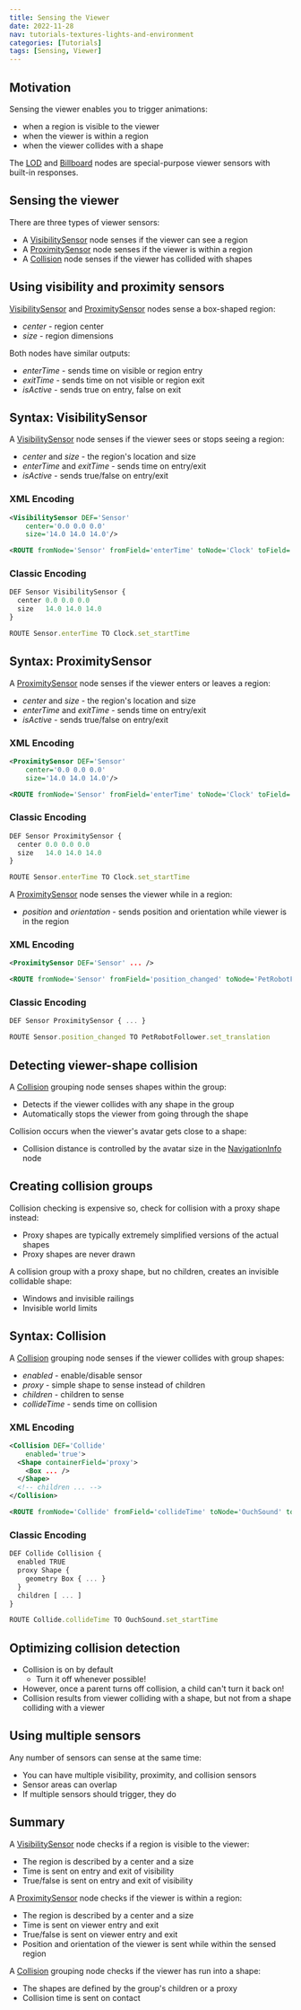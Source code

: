 ```yaml
---
title: Sensing the Viewer
date: 2022-11-28
nav: tutorials-textures-lights-and-environment
categories: [Tutorials]
tags: [Sensing, Viewer]
---
```

## Motivation

Sensing the viewer enables you to trigger animations:

- when a region is visible to the viewer
- when the viewer is within a region
- when the viewer collides with a shape

The [LOD](/x_ite/components/navigation/lod/) and [Billboard](/x_ite/components/navigation/billboard/) nodes are special-purpose viewer sensors with built-in responses.

## Sensing the viewer

There are three types of viewer sensors:

- A [VisibilitySensor](/x_ite/components/environmentalsensor/visibilitysensor/) node senses if the viewer can see a region
- A [ProximitySensor](/x_ite/components/environmentalsensor/proximitysensor/) node senses if the viewer is within a region
- A [Collision](/x_ite/components/navigation/collision/) node senses if the viewer has collided with shapes

## Using visibility and proximity sensors

[VisibilitySensor](/x_ite/components/environmentalsensor/visibilitysensor/) and [ProximitySensor](/x_ite/components/environmentalsensor/proximitysensor/) nodes sense a box-shaped region:

- *center* - region center
- *size* - region dimensions

Both nodes have similar outputs:

- *enterTime* - sends time on visible or region entry
- *exitTime* - sends time on not visible or region exit
- *isActive* - sends true on entry, false on exit

## Syntax: VisibilitySensor

A [VisibilitySensor](/x_ite/components/environmentalsensor/visibilitysensor/) node senses if the viewer sees or stops seeing a region:

- *center* and *size* - the region's location and size
- *enterTime* and *exitTime* - sends time on entry/exit
- *isActive* - sends true/false on entry/exit

### XML Encoding

```xml
<VisibilitySensor DEF='Sensor'
    center='0.0 0.0 0.0'
    size='14.0 14.0 14.0'/>

<ROUTE fromNode='Sensor' fromField='enterTime' toNode='Clock' toField='set_startTime'/>
```

### Classic Encoding

```js
DEF Sensor VisibilitySensor {
  center 0.0 0.0 0.0
  size   14.0 14.0 14.0
}

ROUTE Sensor.enterTime TO Clock.set_startTime
```

## Syntax: ProximitySensor

A [ProximitySensor](/x_ite/components/environmentalsensor/proximitysensor/) node senses if the viewer enters or leaves a region:

- *center* and *size* - the region's location and size
- *enterTime* and *exitTime* - sends time on entry/exit
- *isActive* - sends true/false on entry/exit

### XML Encoding

```xml
<ProximitySensor DEF='Sensor'
    center='0.0 0.0 0.0'
    size='14.0 14.0 14.0'/>

<ROUTE fromNode='Sensor' fromField='enterTime' toNode='Clock' toField='set_startTime'/>
```

### Classic Encoding

```js
DEF Sensor ProximitySensor {
  center 0.0 0.0 0.0
  size   14.0 14.0 14.0
}

ROUTE Sensor.enterTime TO Clock.set_startTime
```

A [ProximitySensor](/x_ite/components/environmentalsensor/proximitysensor/) node senses the viewer while in a region:

- *position* and *orientation* - sends position and orientation while viewer is in the region

### XML Encoding

```xml
<ProximitySensor DEF='Sensor' ... />

<ROUTE fromNode='Sensor' fromField='position_changed' toNode='PetRobotFollower' toField='set_translation'/>
```

### Classic Encoding

```js
DEF Sensor ProximitySensor { ... }

ROUTE Sensor.position_changed TO PetRobotFollower.set_translation
```

## Detecting viewer-shape collision

A [Collision](/x_ite/components/navigation/collision/) grouping node senses shapes within the group:

- Detects if the viewer collides with any shape in the group
- Automatically stops the viewer from going through the shape

Collision occurs when the viewer's avatar gets close to a shape:

- Collision distance is controlled by the avatar size in the [NavigationInfo](/x_ite/components/navigation/navigationinfo/) node

## Creating collision groups

Collision checking is expensive so, check for collision with a proxy shape instead:

- Proxy shapes are typically extremely simplified versions of the actual shapes
- Proxy shapes are never drawn

A collision group with a proxy shape, but no children, creates an invisible collidable shape:

- Windows and invisible railings
- Invisible world limits

## Syntax: Collision

A [Collision](/x_ite/components/navigation/collision/) grouping node senses if the viewer collides with group shapes:

- *enabled* - enable/disable sensor
- *proxy* - simple shape to sense instead of children
- *children* - children to sense
- *collideTime* - sends time on collision

### XML Encoding

```xml
<Collision DEF='Collide'
    enabled='true'>
  <Shape containerField='proxy'>
    <Box ... />
  </Shape>
  <!-- children ... -->
</Collision>

<ROUTE fromNode='Collide' fromField='collideTime' toNode='OuchSound' toField='set_startTime'/>
```

### Classic Encoding

```js
DEF Collide Collision {
  enabled TRUE
  proxy Shape {
    geometry Box { ... }
  }
  children [ ... ]
}

ROUTE Collide.collideTime TO OuchSound.set_startTime
```

## Optimizing collision detection

- Collision is on by default
  - Turn it off whenever possible!
- However, once a parent turns off collision, a child can't turn it back on!
- Collision results from viewer colliding with a shape, but not from a shape colliding with a viewer

## Using multiple sensors

Any number of sensors can sense at the same time:

- You can have multiple visibility, proximity, and collision sensors
- Sensor areas can overlap
- If multiple sensors should trigger, they do

## Summary

A [VisibilitySensor](/x_ite/components/environmentalsensor/visibilitysensor/) node checks if a region is visible to the viewer:

- The region is described by a center and a size
- Time is sent on entry and exit of visibility
- True/false is sent on entry and exit of visibility

A [ProximitySensor](/x_ite/components/environmentalsensor/proximitysensor/) node checks if the viewer is within a region:

- The region is described by a center and a size
- Time is sent on viewer entry and exit
- True/false is sent on viewer entry and exit
- Position and orientation of the viewer is sent while within the sensed region

A [Collision](/x_ite/components/navigation/collision/) grouping node checks if the viewer has run into a shape:

- The shapes are defined by the group's children or a proxy
- Collision time is sent on contact
